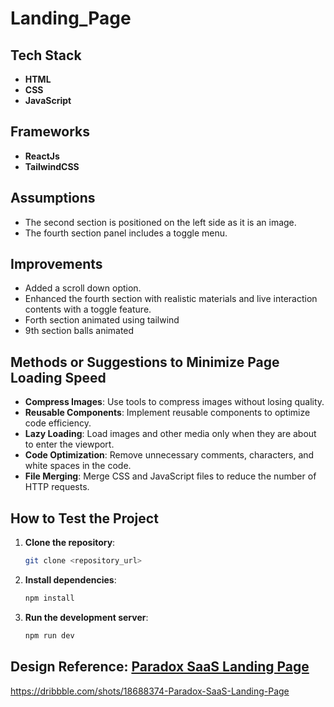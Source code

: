 # Landing_Page

## Tech Stack
- **HTML**
- **CSS**
- **JavaScript**

## Frameworks
- **ReactJs**
- **TailwindCSS**

## Assumptions
- The second section is positioned on the left side as it is an image.
- The fourth section panel includes a toggle menu.

## Improvements
- Added a scroll down option.
- Enhanced the fourth section with realistic materials and live interaction contents with a toggle feature.
- Forth section animated using tailwind
- 9th section balls animated

## Methods or Suggestions to Minimize Page Loading Speed
- **Compress Images**: Use tools to compress images without losing quality.
- **Reusable Components**: Implement reusable components to optimize code efficiency.
- **Lazy Loading**: Load images and other media only when they are about to enter the viewport.
- **Code Optimization**: Remove unnecessary comments, characters, and white spaces in the code.
- **File Merging**: Merge CSS and JavaScript files to reduce the number of HTTP requests.

## How to Test the Project
1. **Clone the repository**:
    ```sh
    git clone <repository_url>
    ```
2. **Install dependencies**:
    ```sh
    npm install
    ```
3. **Run the development server**:
    ```sh
    npm run dev
    ```

## Design Reference: [Paradox SaaS Landing Page](https://dribbble.com/shots/18688374-Paradox-SaaS-Landing-Page)
   https://dribbble.com/shots/18688374-Paradox-SaaS-Landing-Page
